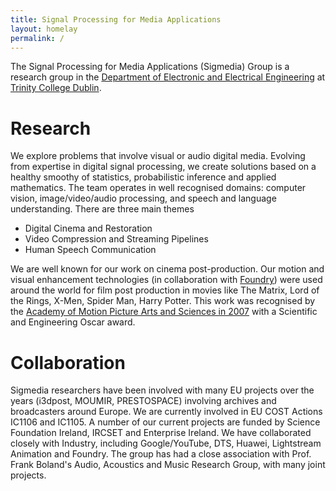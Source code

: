 ```yaml
---
title: Signal Processing for Media Applications
layout: homelay
permalink: /
---
```


The Signal Processing for Media Applications (Sigmedia) Group  is a
research group in the [Department of Electronic and Electrical
Engineering](https://tcd.ie/eleceng) at [Trinity College
Dublin](https://tcd.ie/).

# Research

We explore problems that involve visual or audio digital media. Evolving from expertise in digital signal processing, we create solutions
based on a healthy smoothy of statistics, probabilistic inference and applied mathematics. The team operates in well recognised domains: 
computer vision, image/video/audio processing, and speech and language
understanding. There are three main themes

  - Digital Cinema and Restoration
  - Video Compression and Streaming Pipelines
  - Human Speech Communication

We are well known for our work on cinema post-production. Our motion and visual enhancement technologies (in collaboration with
[Foundry](https://foundry.com)) were used around the world for film
post production in movies like The Matrix, Lord of the Rings, X-Men,
Spider Man, Harry Potter. This work was recognised by the
[Academy of Motion Picture Arts and Sciences in 2007](https://www.oscars.org/sci-tech/ceremonies/2007) with a Scientific and Engineering Oscar award.


# Collaboration

Sigmedia researchers have been involved with many EU projects over the years
(i3dpost, MOUMIR, PRESTOSPACE) involving archives and broadcasters around Europe. We are currently involved in EU COST Actions
IC1106 and IC1105. A number of our current projects are funded by
Science Foundation Ireland, IRCSET and Enterprise Ireland. We have 
collaborated closely with Industry, including Google/YouTube, DTS, Huawei, Lightstream
Animation and Foundry. The group has had a close association with
Prof. Frank Boland's Audio, Acoustics and Music Research Group, with
many joint projects.
